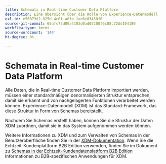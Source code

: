 ```yaml
---
title: Schemata in Real-time Customer Data Platform
description: Eine Übersicht über die Rolle von Experience-Datenmodell (XDM)-Schemas in Real-time Customer Data Platform.
exl-id: e56873d2-825d-4c0f-a0fe-1ae6e83438f0
source-git-commit: 65afc75d89a4183d0ad03200f6c08c72dd104180
workflow-type: tm+mt
source-wordcount: '144'
ht-degree: 0%

---
```


# Schemata in Real-time Customer Data Platform

Alle Daten, die in Real-time Customer Data Platform importiert werden, müssen einer standardmäßigen denormalisierten Struktur entsprechen, damit sie erkannt und von nachgelagerten Funktionen verarbeitet werden können. Experience-Datenmodell (XDM) ist das Standard-Framework, das diese Struktur in Form von Schemas bereitstellt.

Nachdem Sie Schemas erstellt haben, können Sie die Struktur der Daten XDM zuordnen, damit sie in das System aufgenommen werden können.

Weitere Informationen zu XDM und zum Verwalten von Schemas in der Benutzeroberfläche finden Sie in der [XDM-Dokumentation](../../xdm/home.md). Wenn Sie die Echtzeit-Kundenplattform B2B Edition verwenden, finden Sie im Dokument zu [Schemas in der Echtzeit-Kundendatenplattform B2B Edition](./b2b.md) Informationen zu B2B-spezifischen Anwendungen für XDM.
